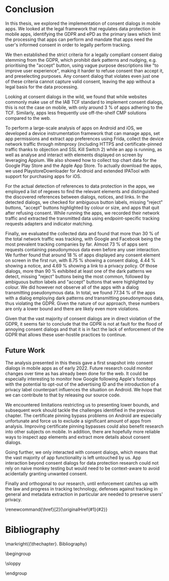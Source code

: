 # Conclusion

In this thesis, we explored the implementation of consent dialogs in mobile apps. We looked at the legal framework that regulates data protection in mobile apps, identifying the GDPR and ePD as the primary laws which limit the processing that apps can perform and mandate that apps need the user's informed consent in order to legally perform tracking.

We then established the strict criteria for a legally compliant consent dialog stemming from the GDPR, which prohibit dark patterns and nudging, e.g. prioritising the "accept" button, using vague purpose descriptions like "to improve user experience", making it harder to refuse consent than accept it, and preselecting purposes. Any consent dialog that violates even just one of these criteria cannot capture valid consent, leaving the app without a legal basis for the data processing.

Looking at consent dialogs in the wild, we found that while websites commonly make use of the IAB TCF standard to implement consent dialogs, this is not the case on mobile, with only around 3&nbsp;% of apps adhering to the TCF. Similarly, apps less frequently use off-the-shelf CMP solutions compared to the web.

To perform a large-scale analysis of apps on Android and iOS, we developed a device instrumentation framework that can manage apps, set app permissions and extract app preferences using Frida, collect the device network traffic through mitmproxy (including HTTPS and certificate-pinned traffic thanks to objection and SSL Kill Switch 2) while an app is running, as well as analyse and interact with elements displayed on screen by leveraging Appium. We also showed how to collect top chart data for the Google Play Store and the Apple App Store. To actually download the apps, we used PlaystoreDownloader for Android and extended IPATool with support for purchasing apps for iOS.

For the actual detection of references to data protection in the apps, we employed a list of regexes to find the relevant elements and distinguished the discovered references between dialogs, notices, and links. In the detected dialogs, we checked for ambiguous button labels, missing "reject" buttons, "accept" buttons highlighted by colour or size, and apps that quit after refusing consent. While running the apps, we recorded their network traffic and extracted the transmitted data using endpoint-specific tracking requests adapters and indicator matching.

Finally, we evaluated the collected data and found that more than 30&nbsp;% of the total network traffic was tracking, with Google and Facebook being the most prevalent tracking companies by far. Almost 73&nbsp;% of apps sent requests containing pseudonymous data even before any user interaction.  
We further found that around 18&nbsp;% of apps displayed any consent element on screen in the first run, with 8.75&nbsp;% showing a consent dialog, 4.44&nbsp;% showing a notice, and 4.69&nbsp;% showing a link to a privacy policy. Of those dialogs, more than 90&nbsp;% exhibited at least one of the dark patterns we detect, missing "reject" buttons being the most common, followed by ambiguous button labels and "accept" buttons that were highlighted by colour. We did however not observe all of the apps with a dialog transmitting pseudonymous data. In total, we found 77.34&nbsp;% of the apps with a dialog employing dark patterns _and_ transmitting pseudonymous data, thus violating the GDPR. Given the nature of our approach, these numbers are only a lower bound and there are likely even more violations.

Given that the vast majority of consent dialogs are in direct violation of the GDPR, it seems fair to conclude that the GDPR is not at fault for the flood of annoying consent dialogs and that it is in fact the lack of enforcement of the GDPR that allows these user-hostile practices to continue.

## Future Work

The analysis presented in this thesis gave a first snapshot into consent dialogs in mobile apps as of early 2022. Future research could monitor changes over time as has already been done for the web. It could be especially interesting to monitor how Google following Apple's footsteps with the potential to opt-out of the advertising ID and the introduction of a privacy label counterpart influences the situation on Android. We hope that we can contribute to that by releasing our source code.

We encountered limitations restricting us to presenting lower bounds, and subsequent work should tackle the challenges identified in the previous chapter. The certificate pinning bypass problems on Android are especially unfortunate and force us to exclude a significant amount of apps from analysis. Improving certificate pinning bypasses could also benefit research into other subjects on mobile. In addition, there are hopefully more reliable ways to inspect app elements and extract more details about consent dialogs.

Going further, we only interacted with consent dialogs, which means that the vast majority of app functionality is left untouched by us. App interaction beyond consent dialogs for data protection research could not rely on naive monkey testing but would need to be context-aware to avoid acidentally granting unwanted consent.

Finally and orthogonal to our research, until enforcement catches up with the law and progress in tracking technology, defenses against tracking in general and metadata extraction in particular are needed to preserve users' privacy.

\renewcommand{\href}[2]{\originalHref{#1}{#2}}

<!-- Force references to be displayed here, see: https://stackoverflow.com/a/44294306 -->
# Bibliography

\markright{{\thechapter}. Bibliography}

\begingroup

\sloppy

<div id="refs"></div>

\endgroup
